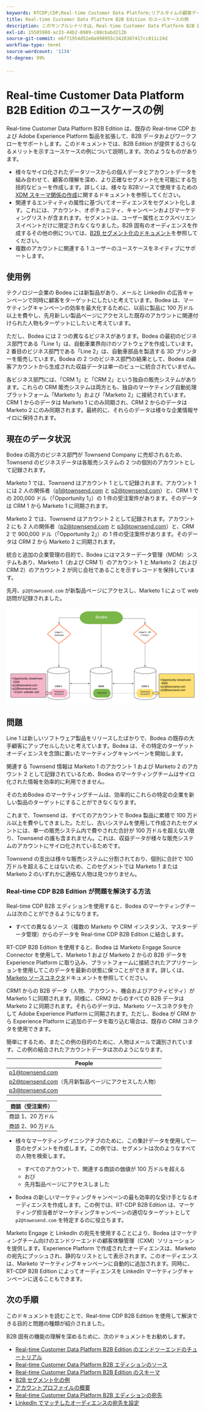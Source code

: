 ```yaml
---
keywords: RTCDP;CDP;Real-time Customer Data Platform;リアルタイムの顧客データプラットフォーム;リアルタイム cdp;cdp;rtcdp
title: Real-time Customer Data Platform B2B Edition のユースケースの例
description: このサンプルシナリオは、Real-time Customer Data Platform B2B Edition の実装の構成例を示します。
exl-id: 15505980-ac33-44b2-8989-c08cbabd212b
source-git-commit: e6f71954d52e0a998955c3420307417cc011c24d
workflow-type: tm+mt
source-wordcount: '1134'
ht-degree: 99%

---
```


# Real-time Customer Data Platform B2B Edition のユースケースの例

Real-time Customer Data Platform B2B Edition は、既存の Real-time CDP および Adobe Experience Platform 製品を拡張して、B2B データおよびワークフローをサポートします。このドキュメントでは、B2B Edition が提供するさらなるメリットを示すユースケースの例について説明します。次のようなものがあります。

- 様々なサイロ化されたデータソースからの個人データとアカウントデータを組み合わせて、顧客の理解を深め、より正確なセグメント化を可能にする包括的なビューを作成します。詳しくは、様々な B2Bソースで使用するための [XDM スキーマ関係の作成](./schemas/b2b.md)に関するドキュメントを参照してください。
- 関連するエンティティの属性に基づいてオーディエンスをセグメント化します。これには、アカウント、オポチュニティ、キャンペーンおよびマーケティングリストが含まれます。セグメントは、ユーザー属性とエクスペリエンスイベントだけに限定されなくなりました。B2B 固有のオーディエンスを作成するその他の例については、[B2B セグメント化のドキュメント](./segmentation/b2b.md)を参照してください。
- 複数のアカウントに関連する 1 ユーザーのユースケースをネイティブにサポートします。

## 使用例

テクノロジー企業の Bodea には新製品があり、メールと LinkedIn の広告キャンペーンで同時に顧客をターゲットにしたいと考えています。Bodea は、マーケティングキャンペーンの効率を最大化するために、以前に製品に 100 万ドル以上を費やし、先月新しい製品ページにアクセスした既存のアカウントに関連付けられた人物もターゲットにしたいと考えています。

ただし、Bodea には 2 つの異なるビジネスがあります。Bodea の最初のビジネス部門である「Line 1」は、自動車業界向けのソフトウェアを作成しています。2 番目のビジネス部門である「Line 2」は、自動車部品を製造する 3D プリンターを販売しています。Bodea の 2 つのビジネス部門の結果として、Bodea の顧客アカウントから生成された収益データは単一のビューに統合されていません。

各ビジネス部門には、「CRM 1」と「CRM 2」という独自の販売システムがあります。これらの CRM 販売システムは両方とも、独自のマーケティング自動処理プラットフォーム「Marketo 1」および「Marketo 2」に接続されています。CRM 1 からのデータは Marketo 1 にのみ同期され、CRM 2 からのデータは Marketo 2 にのみ同期されます。最終的に、それらのデータは様々な企業情報サイロに保持されます。

## 現在のデータ状況

Bodea の両方のビジネス部門が Townsend Company に売却されるため、Townsend のビジネスデータは各販売システムの 2 つの個別のアカウントとして記録されます。

Marketo 1 では、Townsend はアカウント 1 として記録されます。アカウント 1 には 2 人の関係者（p1@townsend.com と p2@townsend.com）と、CRM 1 での 200,000 ドル（「Opportunity 1」）の 1 件の受注案件があります。そのデータは CRM 1 から Marketo 1 に同期されます。

Marketo 2 では、Townsend はアカウント 2 として記録されます。アカウント 2 にも 2 人の関係者（p2@townsend.com と p3@townsend.com）と、CRM 2 で 900,000 ドル（「Opportunity 2」）の 1 件の受注案件があります。そのデータは CRM 2 から Marketo 2 に同期されます。

統合と追加の企業管理の目的で、Bodea にはマスターデータ管理（MDM）システムもあり、Marketo 1（および CRM 1）のアカウント 1 と Marketo 2（および CRM 2）のアカウント 2 が同じ会社であることを示すレコードを保持しています。

先月、`p2@townsend.com` が新製品ページにアクセスし、Marketo 1 によって web 訪問が記録されました。

![アカウント情報図](./assets/account-info.png)

## 問題

Line 1 は新しいソフトウェア製品をリリースしたばかりで、Bodea の既存の大手顧客にアップセルしたいと考えています。Bodea は、その特定のターゲットオーディエンスを念頭に置いたマーケティングキャンペーンを開始します。

関連する Townsend 情報は Marketo 1 のアカウント 1 および Marketo 2 のアカウント 2 として記録されているため、Bodea のマーケティングチームはサイロ化された情報を効率的に利用できません。

そのためBodea のマーケティングチームは、効率的にこれらの特定の企業を新しい製品のターゲットにすることができなくなります。

これまで、Townsend は、すべてのアカウントで Bodea 製品に累積で 100 万ドル以上を費やしてきました。ただし、古いシステムを使用して作成されたセグメントには、単一の販売システム内で費やされた合計が 100 万ドルを超えない限り、Townsend の誰も含まれません。これは、収益データが様々な販売システムのアカウントにサイロ化されているためです。

Townsend の支出は様々な販売システムに分割されており、個別に合計で 100 万ドルを超えることはないため、このセグメントでは Marketo 1 または Marketo 2 のいずれかに適格な人物は見つかりません。

### Real-time CDP B2B Edition が問題を解決する方法

Real-time CDP B2B エディションを使用すると、Bodea のマーケティングチームは次のことができるようになります。

- すべての異なるソース（複数の Marketo や CRM インスタンス、マスターデータ管理）からのデータを Real-time CDP B2B Edition に結合します。

RT-CDP B2B Edition を使用すると、Bodea は Marketo Engage Source Connector を使用して、Marketo 1 および Marketo 2 からの B2B データを Experience Platform に取り込み、プラットフォームに接続されたアプリケーションを使用してこのデータを最新の状態に保つことができます。詳しくは、[Marketo ソースコネクタ](../sources/connectors/adobe-applications/marketo/marketo.md)ドキュメントを参照してください。

CRM1 からの B2B データ（人物、アカウント、機会およびアクティビティ）が Marketo 1 に同期されます。同様に、CRM2 からのすべての B2B データは Marketo 2 に同期されます。それらのデータは、Marketo ソースコネクタを介して Adobe Experience Platform に同期されます。ただし、Bodea が CRM から Experience Platform に追加のデータを取り込む場合は、既存の CRM コネクタを使用できます。

簡単にするため、またこの例の目的のために、人物はメールで識別されています。この例の結合されたアカウントデータは次のようになります。

| People |
|---|
| p1@townsend.com |
| p2@townsend.com（先月新製品ページにアクセスした人物） |
| p3@townsend.com |

| 商談（受注案件） |
|---|
| 商談 1、20 万ドル |
| 商談 2、90 万ドル |

- 様々なマーケティングイニシアチブのために、この集計データを使用して一意のセグメントを作成します。この例では、セグメントは次のようなすべての人物を検索します。

   - すべてのアカウントで、関連する商談の価値が 100 万ドルを超える
   - おび
   - 先月製品ページにアクセスしました

- Bodea の新しいマーケティングキャンペーンの最も効率的な受け手となるオーディエンスを作成します。この例では、RT-CDP B2B Edition は、マーケティング担当者がマーケティングキャンペーンの適切なターゲットとして `p2@townsend.com` を特定するのに役立ちます。

Marketo Engage と LinkedIn の宛先を使用することにより、Bodea はマーケティングチーム向けのエンドツーエンドの顧客体験管理（CXM）ソリューションを提供します。Experience Platform で作成されたオーディエンスは、Marketo の宛先にプッシュされ、静的なリストとして表示されます。このオーディエンスは、Marketo マーケティングキャンペーンに自動的に追加されます。同時に、RT-CDP B2B Edition によってオーディエンスを LinkedIn マーケティングキャンペーンに送ることもできます。

## 次の手順

このドキュメントを読むことで、Real-time CDP B2B Edition を使用して解決できる目的と問題の種類が紹介されました。

B2B 固有の機能の理解を深めるために、次のドキュメントをお勧めします。

- [Real-time Customer Data Platform B2B Edition のエンドツーエンドのチュートリアル](./b2b-tutorial.md)
- [Real-time Customer Data Platform B2B エディションのソース](./sources/b2b.md)
- [Real-time Customer Data Platform B2B Edition のスキーマ](./schemas/b2b.md)
- [B2B セグメント化の例](./segmentation/b2b.md)
- [アカウントプロファイルの概要](./accounts/account-profile-overview.md)
- [Real-time Customer Data Platform B2B エディションの宛先](./destinations/b2b.md)
- [LinkedIn でマッチしたオーディエンスの宛先を設定](../destinations/catalog/social/linkedin.md)
